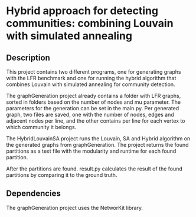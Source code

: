 # Hybrid approach for detecting communities: combining Louvain with simulated annealing

## Description

This project contains two different programs, one for generating graphs with the LFR benchmark and one for running the hybrid algorithm that combines Louvain with simulated annealing for community detection.

The graphGeneration project already contains a folder with LFR graphs, sorted in folders based on the number of nodes and mu parameter. The parameters for the generation can be set in the main.py. Per generated graph, two files are saved, one with the number of nodes, edges and adjacent nodes per line, and the other contains per line for each vertex to which community it belongs. 

The HybridLouvainSA project runs the Louvain, SA and Hybrid algorithm on the generated graphs from graphGeneration. The project returns the found partitions as a text file with the modularity and runtime for each found partition.

After the partitions are found. result.py calculates the result of the found partitions by comparing it to the ground truth.

## Dependencies

The graphGeneration project uses the NetworKit library.



